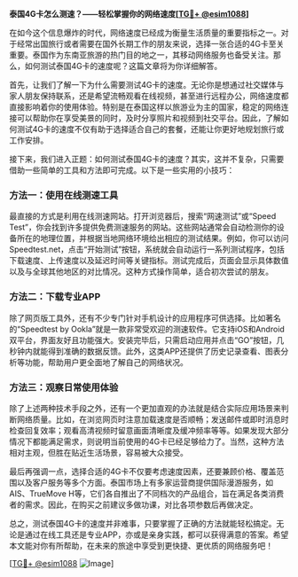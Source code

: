 **泰国4G卡怎么测速？——轻松掌握你的网络速度[[TG💪+ @esim1088](https://t.me/s/esim1088)]**

在如今这个信息爆炸的时代，网络速度已经成为衡量生活质量的重要指标之一。对于经常出国旅行或者需要在国外长期工作的朋友来说，选择一张合适的4G卡至关重要。泰国作为东南亚旅游的热门目的地之一，其移动网络服务也备受关注。那么，如何测试泰国4G卡的速度呢？这篇文章将为你详细解答。

首先，让我们了解一下为什么需要测试4G卡的速度。无论你是想通过社交媒体与家人朋友保持联系，还是希望流畅观看在线视频，甚至进行远程办公，网络速度都直接影响着你的使用体验。特别是在泰国这样以旅游业为主的国家，稳定的网络连接可以帮助你在享受美景的同时，及时分享照片和视频到社交平台。因此，了解如何测试4G卡的速度不仅有助于选择适合自己的套餐，还能让你更好地规划旅行或工作安排。

接下来，我们进入正题：如何测试泰国4G卡的速度？其实，这并不复杂，只需要借助一些简单的工具和方法即可完成。以下是一些实用的小技巧：

### 方法一：使用在线测速工具

最直接的方式是利用在线测速网站。打开浏览器后，搜索“网速测试”或“Speed Test”，你会找到许多提供免费测速服务的网站。这些网站通常会自动检测你的设备所在的地理位置，并根据当地网络环境给出相应的测试结果。例如，你可以访问Speedtest.net，点击“开始测试”按钮，系统就会自动运行一系列测试程序，包括下载速度、上传速度以及延迟时间等关键指标。测试完成后，页面会显示具体数值以及与全球其他地区的对比情况。这种方式操作简单，适合初次尝试的朋友。

### 方法二：下载专业APP

除了网页版工具外，还有不少专门针对手机设计的应用程序可供选择。比如著名的“Speedtest by Ookla”就是一款非常受欢迎的测速软件。它支持iOS和Android双平台，界面友好且功能强大。安装完毕后，只需启动应用并点击“GO”按钮，几秒钟内就能得到准确的数据反馈。此外，这类APP还提供了历史记录查看、图表分析等功能，帮助用户更全面地了解自己的网络状况。

### 方法三：观察日常使用体验

除了上述两种技术手段之外，还有一个更加直观的办法就是结合实际应用场景来判断网络质量。比如，在浏览网页时注意加载速度是否顺畅；发送邮件或即时消息时检查回复效率；观看高清视频时留意画面清晰度及缓冲频率等等。如果发现大部分情况下都能满足需求，则说明当前使用的4G卡已经足够给力了。当然，这种方法相对主观，但胜在贴近生活场景，容易被大众接受。

最后再强调一点，选择合适的4G卡不仅要考虑速度因素，还要兼顾价格、覆盖范围以及客户服务等多个方面。泰国市场上有多家运营商提供国际漫游服务，如AIS、TrueMove H等，它们各自推出了不同档次的产品组合，旨在满足各类消费者的需求。因此，在购买之前建议多做功课，对比各项参数后再做决定。

总之，测试泰国4G卡的速度并非难事，只要掌握了正确的方法就能轻松搞定。无论是通过在线工具还是专业APP，亦或是亲身实践，都可以获得满意的答案。希望本文能对你有所帮助，在未来的旅途中享受到更快捷、更优质的网络服务吧！

[[TG💪+ @esim1088](https://t.me/s/esim1088) ![Image](https://i.postimg.cc/4NQfJmqS/Snipaste-2025-05-13-00-14-12.png)]